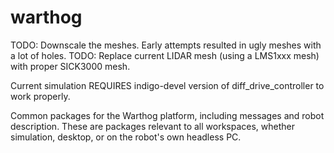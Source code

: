 warthog
==
TODO: Downscale the meshes. Early attempts resulted in ugly meshes with a lot of holes.
TODO: Replace current LIDAR mesh (using a LMS1xxx mesh) with proper SICK3000 mesh.

Current simulation REQUIRES indigo-devel version of diff\_drive\_controller to work properly.

Common packages for the Warthog platform, including messages and robot description. These are packages relevant to all workspaces, whether simulation, desktop, or on the robot's own headless PC.
